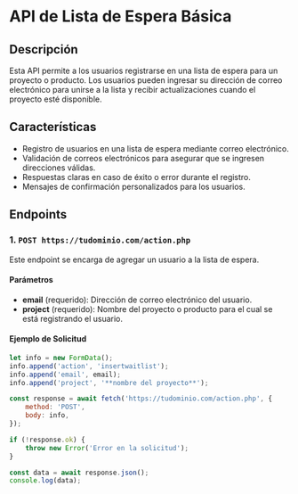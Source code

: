 # API de Lista de Espera Básica

## Descripción

Esta API permite a los usuarios registrarse en una lista de espera para un proyecto o producto. Los usuarios pueden ingresar su dirección de correo electrónico para unirse a la lista y recibir actualizaciones cuando el proyecto esté disponible.

## Características

- Registro de usuarios en una lista de espera mediante correo electrónico.
- Validación de correos electrónicos para asegurar que se ingresen direcciones válidas.
- Respuestas claras en caso de éxito o error durante el registro.
- Mensajes de confirmación personalizados para los usuarios.

## Endpoints

### 1. `POST https://tudominio.com/action.php`

Este endpoint se encarga de agregar un usuario a la lista de espera.

#### Parámetros

- **email** (requerido): Dirección de correo electrónico del usuario.
- **project** (requerido): Nombre del proyecto o producto para el cual se está registrando el usuario.

#### Ejemplo de Solicitud

```javascript
let info = new FormData();
info.append('action', 'insertwaitlist');
info.append('email', email);
info.append('project', '**nombre del proyecto**');

const response = await fetch('https://tudominio.com/action.php', {
    method: 'POST',
    body: info,
});

if (!response.ok) {
    throw new Error('Error en la solicitud');
}

const data = await response.json();
console.log(data);
